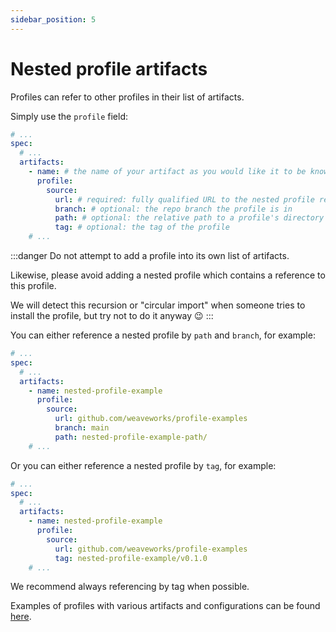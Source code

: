 ```yaml
---
sidebar_position: 5
---
```


# Nested profile artifacts

Profiles can refer to other profiles in their list of artifacts.

Simply use the `profile` field:

```yaml
# ...
spec:
  # ...
  artifacts:
    - name: # the name of your artifact as you would like it to be known in the profile
      profile:
        source:
          url: # required: fully qualified URL to the nested profile repository
          branch: # optional: the repo branch the profile is in
          path: # optional: the relative path to a profile's directory within the repo
          tag: # optional: the tag of the profile
    # ...
```

:::danger
Do not attempt to add a profile into its own list of artifacts.

Likewise, please avoid adding a nested profile which contains a reference
to this profile.

We will detect this recursion or "circular import" when someone tries to install the profile,
but try not to do it anyway :wink:
:::

You can either reference a nested profile by `path` and `branch`, for example:
```yaml
# ...
spec:
  # ...
  artifacts:
    - name: nested-profile-example
      profile:
        source:
          url: github.com/weaveworks/profile-examples
          branch: main
          path: nested-profile-example-path/
    # ...
```

Or you can either reference a nested profile by `tag`, for example:
```yaml
# ...
spec:
  # ...
  artifacts:
    - name: nested-profile-example
      profile:
        source:
          url: github.com/weaveworks/profile-examples
          tag: nested-profile-example/v0.1.0
    # ...
```

We recommend always referencing by tag when possible.

Examples of profiles with various artifacts and configurations can be found [here](https://github.com/weaveworks/profiles-examples).

